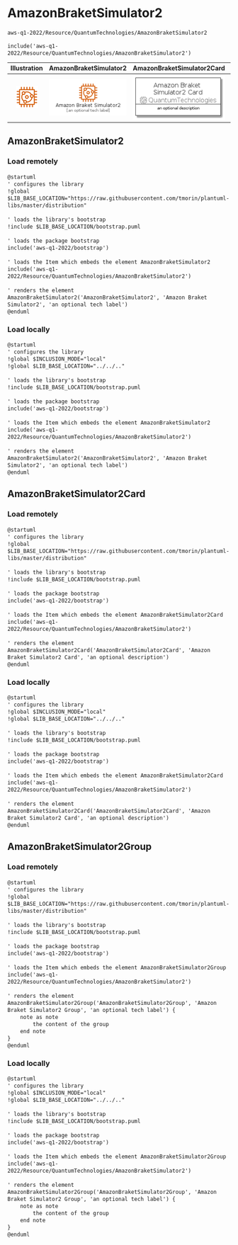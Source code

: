# AmazonBraketSimulator2


```text
aws-q1-2022/Resource/QuantumTechnologies/AmazonBraketSimulator2
```

```text
include('aws-q1-2022/Resource/QuantumTechnologies/AmazonBraketSimulator2')
```



| Illustration | AmazonBraketSimulator2 | AmazonBraketSimulator2Card | AmazonBraketSimulator2Group |
| :---: | :---: | :---: | :---: |
| ![illustration for Illustration](../../../aws-q1-2022/Resource/QuantumTechnologies/AmazonBraketSimulator2.png) | ![illustration for AmazonBraketSimulator2](../../../aws-q1-2022/Resource/QuantumTechnologies/AmazonBraketSimulator2.Local.png) | ![illustration for AmazonBraketSimulator2Card](../../../aws-q1-2022/Resource/QuantumTechnologies/AmazonBraketSimulator2Card.Local.png) | ![illustration for AmazonBraketSimulator2Group](../../../aws-q1-2022/Resource/QuantumTechnologies/AmazonBraketSimulator2Group.Local.png) |




## AmazonBraketSimulator2

### Load remotely
```plantuml
@startuml
' configures the library
!global $LIB_BASE_LOCATION="https://raw.githubusercontent.com/tmorin/plantuml-libs/master/distribution"

' loads the library's bootstrap
!include $LIB_BASE_LOCATION/bootstrap.puml

' loads the package bootstrap
include('aws-q1-2022/bootstrap')

' loads the Item which embeds the element AmazonBraketSimulator2
include('aws-q1-2022/Resource/QuantumTechnologies/AmazonBraketSimulator2')

' renders the element
AmazonBraketSimulator2('AmazonBraketSimulator2', 'Amazon Braket Simulator2', 'an optional tech label')
@enduml
```

### Load locally
```plantuml
@startuml
' configures the library
!global $INCLUSION_MODE="local"
!global $LIB_BASE_LOCATION="../../.."

' loads the library's bootstrap
!include $LIB_BASE_LOCATION/bootstrap.puml

' loads the package bootstrap
include('aws-q1-2022/bootstrap')

' loads the Item which embeds the element AmazonBraketSimulator2
include('aws-q1-2022/Resource/QuantumTechnologies/AmazonBraketSimulator2')

' renders the element
AmazonBraketSimulator2('AmazonBraketSimulator2', 'Amazon Braket Simulator2', 'an optional tech label')
@enduml
```

## AmazonBraketSimulator2Card

### Load remotely
```plantuml
@startuml
' configures the library
!global $LIB_BASE_LOCATION="https://raw.githubusercontent.com/tmorin/plantuml-libs/master/distribution"

' loads the library's bootstrap
!include $LIB_BASE_LOCATION/bootstrap.puml

' loads the package bootstrap
include('aws-q1-2022/bootstrap')

' loads the Item which embeds the element AmazonBraketSimulator2Card
include('aws-q1-2022/Resource/QuantumTechnologies/AmazonBraketSimulator2')

' renders the element
AmazonBraketSimulator2Card('AmazonBraketSimulator2Card', 'Amazon Braket Simulator2 Card', 'an optional description')
@enduml
```

### Load locally
```plantuml
@startuml
' configures the library
!global $INCLUSION_MODE="local"
!global $LIB_BASE_LOCATION="../../.."

' loads the library's bootstrap
!include $LIB_BASE_LOCATION/bootstrap.puml

' loads the package bootstrap
include('aws-q1-2022/bootstrap')

' loads the Item which embeds the element AmazonBraketSimulator2Card
include('aws-q1-2022/Resource/QuantumTechnologies/AmazonBraketSimulator2')

' renders the element
AmazonBraketSimulator2Card('AmazonBraketSimulator2Card', 'Amazon Braket Simulator2 Card', 'an optional description')
@enduml
```

## AmazonBraketSimulator2Group

### Load remotely
```plantuml
@startuml
' configures the library
!global $LIB_BASE_LOCATION="https://raw.githubusercontent.com/tmorin/plantuml-libs/master/distribution"

' loads the library's bootstrap
!include $LIB_BASE_LOCATION/bootstrap.puml

' loads the package bootstrap
include('aws-q1-2022/bootstrap')

' loads the Item which embeds the element AmazonBraketSimulator2Group
include('aws-q1-2022/Resource/QuantumTechnologies/AmazonBraketSimulator2')

' renders the element
AmazonBraketSimulator2Group('AmazonBraketSimulator2Group', 'Amazon Braket Simulator2 Group', 'an optional tech label') {
    note as note
        the content of the group
    end note
}
@enduml
```

### Load locally
```plantuml
@startuml
' configures the library
!global $INCLUSION_MODE="local"
!global $LIB_BASE_LOCATION="../../.."

' loads the library's bootstrap
!include $LIB_BASE_LOCATION/bootstrap.puml

' loads the package bootstrap
include('aws-q1-2022/bootstrap')

' loads the Item which embeds the element AmazonBraketSimulator2Group
include('aws-q1-2022/Resource/QuantumTechnologies/AmazonBraketSimulator2')

' renders the element
AmazonBraketSimulator2Group('AmazonBraketSimulator2Group', 'Amazon Braket Simulator2 Group', 'an optional tech label') {
    note as note
        the content of the group
    end note
}
@enduml
```

